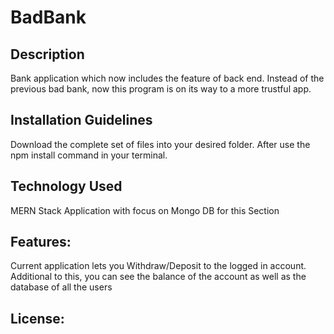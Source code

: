 # BadBank
## Description
Bank application which now includes the feature of back end. Instead of the previous bad bank, now this program is on its way to a more trustful app.
## Installation Guidelines
Download the complete set of files into your desired folder. After use the npm install command in your terminal.
## Technology Used
MERN Stack Application with focus on Mongo DB for this Section
## Features:
Current application lets you Withdraw/Deposit to the logged in account. Additional to this, you can see the balance of the account as well as the database of all the users
## License:


